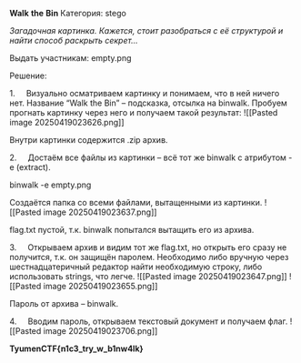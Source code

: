 **Walk** **the** **Bin**
Категория: stego

_Загадочная картинка. Кажется, стоит разобраться с её структурой и найти способ раскрыть секрет..._

Выдать участникам:
empty.png

Решение:

1.     Визуально осматриваем картинку и понимаем, что в ней ничего нет. Название “Walk the Bin” – подсказка, отсылка на binwalk. Пробуем прогнать картинку через него и получаем такой результат:
![[Pasted image 20250419023626.png]]

Внутри картинки содержится .zip архив.

2.     Достаём все файлы из картинки – всё тот же binwalk с атрибутом -e (extract).

binwalk -e empty.png

Создаётся папка со всеми файлами, вытащенными из картинки.
![[Pasted image 20250419023637.png]]

flag.txt пустой, т.к. binwalk попытался вытащить его из архива.

3.     Открываем архив и видим тот же flag.txt, но открыть его сразу не получится, т.к. он защищён паролем. Необходимо либо вручную через шестнадцатеричный редактор найти необходимую строку, либо использовать strings, что легче.
![[Pasted image 20250419023647.png]]
![[Pasted image 20250419023655.png]]

Пароль от архива – binwalk.

4.     Вводим пароль, открываем текстовый документ и получаем флаг.
![[Pasted image 20250419023706.png]]

**TyumenCTF{n1c3_try_w_b1nw4lk}**